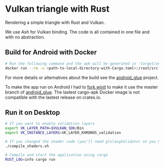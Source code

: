 # Vulkan triangle with Rust

Rendering a simple triangle with Rust and Vulkan.

We use Ash for Vulkan binding. The code is all contained in one file and with no abstraction.

## Build for Android with Docker

```sh
# Run the following command and the apk will be generated in 'target/android-artifacts/debug/apk'
docker run --rm -v <path-to-local-directory-with-Cargo.toml>:/root/src philipalldredge/cargo-apk cargo apk build
```

For more details or alternatives about the build see the [android_glue][1] project.

To make the app run on Android I had to [fork winit][0] to make it use the master branch of [android_glue][1].
The lastest cargo-apk Docker image is not compatible with the lastest release on crates.io.

## Run it on Desktop

```sh
# If you want to enable validation layers
export VK_LAYER_PATH=$VULKAN_SDK/Bin
export VK_INSTANCE_LAYERS=VK_LAYER_KHRONOS_validation

# If you changed the shader code (you'll need glslangValidator on you PATH)
./compile_shaders.sh

# Compile and start the application using cargo
RUST_LOG=info cargo run
```

[0]: https://github.com/adrien-ben/winit/commit/c3e524f7deaa5dbc9a5a59ef0dd37980134cea53
[1]: https://github.com/rust-windowing/android-rs-glue
